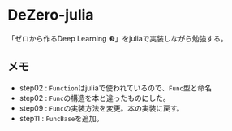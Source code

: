 # DeZero-julia

「ゼロから作るDeep Learning ❸」をjuliaで実装しながら勉強する。

## メモ
- step02 : `Function`はjuliaで使われているので、`Func`型と命名
- step02 : `Func`の構造を本と違ったものにした。
- step09 : `Func`の実装方法を変更。本の実装に戻す。
- step11 : `FuncBase`を追加。